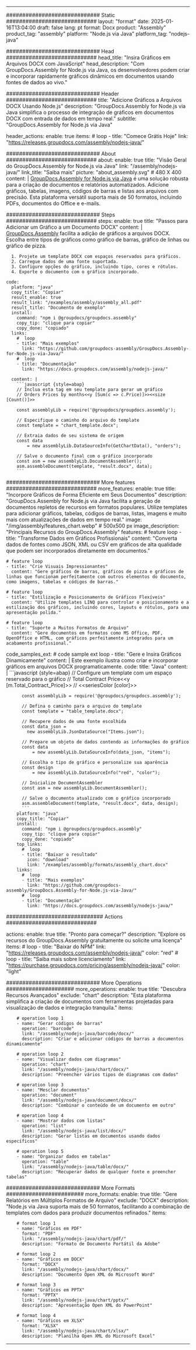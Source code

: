 



---
############################# Static ############################
layout: "format"
date:  2025-01-16T13:04:00
draft: false
lang: pt
format: Docx
product: "Assembly"
product_tag: "assembly"
platform: "Node.js via Java"
platform_tag: "nodejs-java"

############################# Head ############################
head_title: "Insira Gráficos em Arquivos DOCX com JavaScript"
head_description: "Com GroupDocs.Assembly for Node.js via Java, os desenvolvedores podem criar e incorporar rapidamente gráficos dinâmicos em documentos usando fontes de dados ao vivo."

############################# Header ############################
title: "Adicione Gráficos a Arquivos DOCX Usando Node.js" 
description: "GroupDocs.Assembly for Node.js via Java simplifica o processo de integração de gráficos em documentos DOCX com entrada de dados em tempo real."
subtitle: "GroupDocs.Assembly for Node.js via Java" 

header_actions:
  enable: true
  items:
    #  loop
    - title: "Comece Grátis Hoje"
      link: "https://releases.groupdocs.com/assembly/nodejs-java/"
      
############################# About ############################
about:
    enable: true
    title: "Visão Geral do GroupDocs.Assembly for Node.js via Java"
    link: "/assembly/nodejs-java/"
    link_title: "Saiba mais"
    picture: "about_assembly.svg" # 480 X 400
    content: |
       [GroupDocs.Assembly for Node.js via Java](/assembly/nodejs-java/) é uma solução robusta para a criação de documentos e relatórios automatizados. Adicione gráficos, tabelas, imagens, códigos de barras e listas aos arquivos com precisão. Esta plataforma versátil suporta mais de 50 formatos, incluindo PDFs, documentos do Office e e-mails.

############################# Steps ############################
steps:
    enable: true
    title: "Passos para Adicionar um Gráfico a um Documento DOCX"
    content: |
      [GroupDocs.Assembly](/assembly/nodejs-java/) facilita a adição de gráficos a arquivos DOCX. Escolha entre tipos de gráficos como gráfico de barras, gráfico de linhas ou gráfico de pizza.
      
      1. Projete um template DOCX com espaços reservados para gráficos.
      2. Carregue dados de uma fonte suportada.
      3. Configure opções do gráfico, incluindo tipo, cores e rótulos.
      4. Exporte o documento com o gráfico incorporado.
   
    code:
      platform: "java"
      copy_title: "Copiar"
      result_enable: true
      result_link: "/examples/assembly/assembly_all.pdf"
      result_title: "Documento de exemplo"
      install:
        command: "npm i @groupdocs/groupdocs.assembly"
        copy_tip: "clique para copiar"
        copy_done: "copiado"
      links:
        #  loop
        - title: "Mais exemplos"
          link: "https://github.com/groupdocs-assembly/GroupDocs.Assembly-for-Node.js-via-Java/"
        #  loop
        - title: "Documentação"
          link: "https://docs.groupdocs.com/assembly/nodejs-java/"
          
      content: |
        ```javascript {style=abap}
        // Inclua esta tag em seu template para gerar um gráfico
        // Orders Prices by months<<y [Sum(c => c.Price)]>><<size [Count()]>>
    
        const assemblyLib = require('@groupdocs/groupdocs.assembly');

        // Especifique o caminho do arquivo do template
        const template = "chart_template.docx";

        // Extraia dados de seu sistema de origem
        const data 
            = new assemblyLib.DataSourceInfo(GetChartData(), "orders");

        // Salve o documento final com o gráfico incorporado
        const asm = new assemblyLib.DocumentAssembler();
        asm.assembleDocument(template, "result.docx", data);
        ```           

############################# More features ############################
more_features:
  enable: true
  title: "Incorpore Gráficos de Forma Eficiente em Seus Documentos"
  description: "GroupDocs.Assembly for Node.js via Java facilita a geração de documentos repletos de recursos em formatos populares. Utilize templates para adicionar gráficos, tabelas, códigos de barras, listas, imagens e muito mais com atualizações de dados em tempo real."
  image: "/img/assembly/features_chart.webp" # 500x500 px
  image_description: "Principais Recursos do GroupDocs.Assembly"
  features:
    # feature loop
    - title: "Transforme Dados em Gráficos Profissionais"
      content: "Converta dados de fontes como JSON, XML ou CSV em gráficos de alta qualidade que podem ser incorporados diretamente em documentos."

    # feature loop
    - title: "Crie Visuais Impressionantes"
      content: "Gere gráficos de barras, gráficos de pizza e gráficos de linhas que funcionam perfeitamente com outros elementos do documento, como imagens, tabelas e códigos de barras."

    # feature loop
    - title: "Estilização e Posicionamento de Gráficos Flexíveis"
      content: "Utilize templates LINQ para controlar o posicionamento e a estilização dos gráficos, incluindo cores, layouts e rótulos, para uma apresentação polida."

    # feature loop
    - title: "Suporte a Muitos Formatos de Arquivo"
      content: "Gere documentos em formatos como MS Office, PDF, OpenOffice e HTML, com gráficos perfeitamente integrados para um acabamento profissional."
      
  code_samples_ext:
    # code sample ext loop
    - title: "Gere e Insira Gráficos Dinamicamente"
      content: |
        Este exemplo ilustra como criar e incorporar gráficos em arquivos DOCX programaticamente.
      code:
        title: "Java"
        content: |
          ```javascript {style=abap}
          // Configure um template com um espaço reservado para o gráfico
          // Total Contract Price<<y [m.Total_Contract_Price]>>
          // <<seriesColor [color]>>
          
          const assemblyLib = require('@groupdocs/groupdocs.assembly');

          // Defina o caminho para o arquivo do template
          const template = "table_template.docx";

          // Recupere dados de uma fonte escolhida
          const data_json = 
            new assemblyLib.JsonDataSource("Items.json");

          // Prepare um objeto de dados contendo as informações do gráfico
          const data 
              = new assemblyLib.DataSourceInfo(data_json, "items");

          // Escolha o tipo de gráfico e personalize sua aparência
          const design 
              = new assemblyLib.DataSourceInfo("red", "color");

          // Inicialize DocumentAssembler
          const asm = new assemblyLib.DocumentAssembler();

          // Salve o documento atualizado com o gráfico incorporado
          asm.assembleDocument(template, "result.docx", data, design);
          ```
        platform: "java"
        copy_title: "Copiar"
        install:
          command: "npm i @groupdocs/groupdocs.assembly"
          copy_tip: "clique para copiar"
          copy_done: "copiado"
        top_links:
          #  loop
          - title: "Baixar o resultado"
            icon: "download"
            link: "/examples/assembly/formats/assembly_chart.docx"
        links:
          #  loop
          - title: "Mais exemplos"
            link: "https://github.com/groupdocs-assembly/GroupDocs.Assembly-for-Node.js-via-Java/"
          #  loop
          - title: "Documentação"
            link: "https://docs.groupdocs.com/assembly/nodejs-java/"
            

            


############################## Actions ############################

actions:
  enable: true
  title: "Pronto para começar?"
  description: "Explore os recursos do GroupDocs.Assembly gratuitamente ou solicite uma licença"
  items:
    #  loop
    - title: "Baixar do NPM"
      link: "https://releases.groupdocs.com/assembly/nodejs-java/"
      color: "red"
        #  loop
    - title: "Saiba mais sobre licenciamento"
      link: "https://purchase.groupdocs.com/pricing/assembly/nodejs-java/"
      color: "light"


############################# More Operations #####################
more_operations:
    enable: true
    title: "Descubra Recursos Avançados"
    exclude: "chart"
    description: "Esta plataforma simplifica a criação de documentos com ferramentas projetadas para visualização de dados e integração tranquila."
    items: 
          
        # operation loop 1
        - name: "Gerar códigos de barras"
          operation: "barcode"
          link: "/assembly/nodejs-java/barcode/docx/"
          description: "Criar e adicionar códigos de barras a documentos dinamicamente"

        # operation loop 2
        - name: "Visualizar dados com diagramas"
          operation: "chart"
          link: "/assembly/nodejs-java/chart/docx/"
          description: "Preencher vários tipos de diagramas com dados"

        # operation loop 3
        - name: "Mesclar documentos"
          operation: "document"
          link: "/assembly/nodejs-java/document/docx/"
          description: "Combinar o conteúdo de um documento em outro"

        # operation loop 4
        - name: "Mostrar dados com listas"
          operation: "list"
          link: "/assembly/nodejs-java/list/docx/"
          description: "Gerar listas em documentos usando dados específicos"

        # operation loop 5
        - name: "Organizar dados em tabelas"
          operation: "table"
          link: "/assembly/nodejs-java/table/docx/"
          description: "Recuperar dados de qualquer fonte e preencher tabelas"
         
          
############################# More Formats ########################
more_formats:
    enable: true
    title: "Gere Relatórios em Múltiplos Formatos de Arquivo"
    exclude: "DOCX"
    description: "Node.js via Java suporta mais de 50 formatos, facilitando a combinação de templates com dados para produzir documentos refinados."
    items: 
          
        # format loop 1
        - name: "Gráficos em PDF"
          format: "PDF"
          link: "/assembly/nodejs-java/chart/pdf/"
          description: "Formato de Documento Portátil da Adobe"
          
        # format loop 2
        - name: "Gráficos em DOCX"
          format: "DOCX"
          link: "/assembly/nodejs-java/chart/docx/"
          description: "Documento Open XML do Microsoft Word"
          
        # format loop 3
        - name: "Gráficos em PPTX"
          format: "PPTX"
          link: "/assembly/nodejs-java/chart/pptx/"
          description: "Apresentação Open XML do PowerPoint"
          
        # format loop 4
        - name: "Gráficos em XLSX"
          format: "XLSX"
          link: "/assembly/nodejs-java/chart/xlsx/"
          description: "Planilha Open XML do Microsoft Excel"


          

---